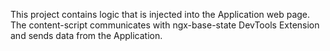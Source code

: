 This project contains logic that is injected into the Application web page.
The content-script communicates with ngx-base-state DevTools Extension
and sends data from the Application.

